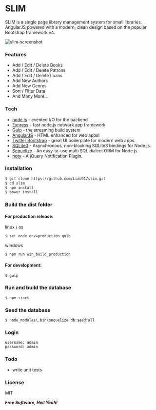 # SLIM

SLIM is a single page library management system for small libraries. AngularJS powered with a modern, clean design based on the popular Bootstrap framework v4.

![slim-screenshot](https://cloud.githubusercontent.com/assets/19666213/24550026/e73c978a-1624-11e7-8df2-54a5bf408dd7.png)

### Features
* Add / Edit / Delete Books
* Add / Edit / Delete Patrons
* Add / Edit / Delete Loans
* Add New Authors
* Add New Genres
* Sort / Filter Data
* And Many More...

### Tech
* [node.js](https://nodejs.org) - evented I/O for the backend
* [Express](http://expressjs.com) - fast node.js network app framework
* [Gulp](https://github.com/gulpjs/gulp) - the streaming build system
* [AngularJS](https://github.com/angular/angular.js) - HTML enhanced for web apps!
* [Twitter Bootstrap](https://github.com/twbs/bootstrap) - great UI boilerplate for modern web apps.
* [SQLite3](https://github.com/mapbox/node-sqlite3) - Asynchronous, non-blocking SQLite3 bindings for Node.js.
* [Sequelize](https://github.com/sequelize/sequelize) - An easy-to-use multi SQL dialect ORM for Node.js.
* [noty](https://github.com/needim/noty) - A jQuery Notification Plugin.

### Installation

```sh
$ git clone https://github.com/Liad91/slim.git
$ cd slim
$ npm install
$ bower install
```

### Build the dist folder

#### For production release:
linux / os
```sh
$ set node_env=production gulp
```
windows
```
$ npm run win_build_production
```

#### For development:
```
$ gulp
```

### Run and build the database

```
$ npm start
```

### Seed the database

```
$ node_modules\.bin\sequelize db:seed:all
```

### Login
```
username: admin
password: admin
```

### Todo
 - write unit tests


### License

MIT

***Free Software, Hell Yeah!***
